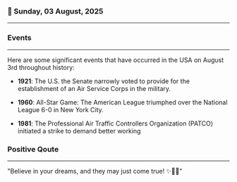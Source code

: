 ### 📅 Sunday, 03 August, 2025
------
### Events
------
Here are some significant events that have occurred in the USA on August 3rd throughout history:

- **1921**: The U.S. the Senate narrowly voted to provide for the establishment of an Air Service Corps in the military.
  
- **1960**: All-Star Game: The American League triumphed over the National League 6-0 in New York City.

- **1981**: The Professional Air Traffic Controllers Organization (PATCO) initiated a strike to demand better working
### Positive Qoute
------
"Believe in your dreams, and they may just come true! ✨🚀💖"
